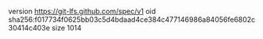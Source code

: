 version https://git-lfs.github.com/spec/v1
oid sha256:f017734f0625bb03c5d4bdaad4ce384c477146986a84056fe6802c30414c403e
size 1014
